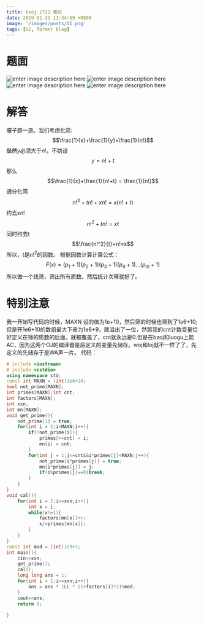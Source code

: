 ```yaml
---
title: bzoj 2721 樱花
date: 2019-01-31 11:34:59 +0800
image: '/images/posts/OI.png'
tags: [OI, former blog]
---
```


# 题面
![enter image description here](https://cdn.risingentropy.top/images/posts/c526e01ab64412baf0004ac.png)
![enter image description here](https://cdn.risingentropy.top/images/posts/c526e01ab64412baf0004ac.png)
![enter image description here](https://cdn.risingentropy.top/images/posts/c526e01ab64412baf0004ac.png)
![enter image description here](https://cdn.risingentropy.top/images/posts/c526e01ab64412baf0004ac.png)
# 解答
瘤子题一道。我们考虑化简:
$$\frac{1}{x}+\frac{1}{y}=\frac{1}{n!}$$
~~显然~~$y$必须大于$n!$，不妨设$$y = n!+t$$
那么
$$\frac{1}{x}+\frac{1}{n!+t} = \frac{1}{n!}$$
通分化简
$$n!^2+tn!+xn! = x(n!+t)$$
约去$xn!$
$$n!^2+tn!=xt$$
同时约去t
$$\frac{n!^2}{t}+n!=x$$
所以，t是$n!^2$的因数。
根据因数计算计算公式：
$$F(x) = (p_1+1)(p_2+1)(p_3+1)(p_4+1)...(p_m+1)$$
所以做一个线筛，筛出所有质数。然后统计次幂就好了。
# 特别注意
我一开始写代码的时候，MAXN 设的值为1e+10，然后筛的时候也筛到了1e6+10;但是开1e6+10的数组最大下表为1e6+9，就溢出了一位，然鹅我的cnt计数变量恰好定义在筛的质数的后面，就被覆盖了，cnt就永远是0.但是在bzoj和luogu上能AC，因为这两个OJ的编译器是后定义的变量先储存。woj和loj就不一样了了，先定义的先储存于是WA声一片。
代码：
```cpp
# include <iostream>
# include <cstdio>
using namespace std;
const int MAXN = (int)1e6+10;
bool not_prime[MAXN];
int primes[MAXN];int cnt;
int factors[MAXN];
int xxn;
int mn[MAXN];
void get_prime(){
	not_prime[1] = true;
	for(int i = 2;i<MAXN;i++){
		if(!not_prime[i]){
			primes[++cnt] = i;
			mn[i] = cnt;
		}
		for(int j = 1;j<=cnt&&i*primes[j]<MAXN;j++){
			not_prime[i*primes[j]] = true;
			mn[i*primes[j]] = j;
			if(i%primes[j]==0)break;
		}
	}
}
void cal(){
	for(int i = 2;i<=xxn;i++){
		int x = i;
		while(x!=1){
			factors[mn[x]]++;
			x/=primes[mn[x]];
		}
	}
}
const int mod = (int)1e9+7;
int main(){
	cin>>xxn;
	get_prime();
	cal();
	long long ans = 1;
	for(int i = 1;i<=xxn;i++){
		ans = ans * 1LL * (1+factors[i]*2)%mod;
	}
	cout<<ans;
	return 0;
	
}
```